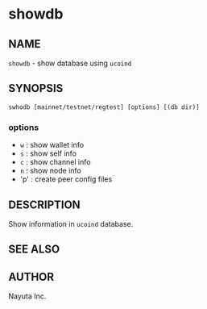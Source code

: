 # showdb

## NAME

`showdb` - show database using `ucoind`

## SYNOPSIS

    swhodb [mainnet/testnet/regtest] [options] [(db dir)]

### options

* `w` : show wallet info
* `s` : show self info
* `c` : show channel info
* `n` : show node info
* 'p' : create peer config files

## DESCRIPTION

Show information in `ucoind` database.

## SEE ALSO

## AUTHOR

Nayuta Inc.
